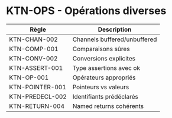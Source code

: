 # KTN-OPS - Opérations diverses

| Règle | Description |
|-------|-------------|
| KTN-CHAN-002 | Channels buffered/unbuffered |
| KTN-COMP-001 | Comparaisons sûres |
| KTN-CONV-002 | Conversions explicites |
| KTN-ASSERT-001 | Type assertions avec ok |
| KTN-OP-001 | Opérateurs appropriés |
| KTN-POINTER-001 | Pointeurs vs valeurs |
| KTN-PREDECL-002 | Identifiants prédéclarés |
| KTN-RETURN-004 | Named returns cohérents |
